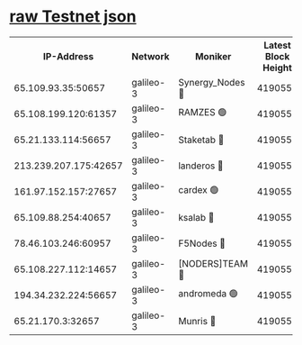 [raw Testnet json](https://rpc-check.androt.stavr.tech/androt/rpcandrot_result.json)
=

<table><tr><th>IP-Address</th><th>Network</th><th>Moniker</th><th>Latest Block Height</th><th>Earliest Block Height</th><th>Catching Up</th><th>Tx Index</th><th>Voting Power</th><th>Scan Time</th></tr><tr><td>65.109.93.35:50657</td><td>galileo-3</td><td>Synergy_Nodes 🔴</td><td>4190553</td><td>0</td><td>False</td><td>on</td><td>960602</td><td>2023-12-12T03:33:24.444272607UTC</td></tr><tr><td>65.108.199.120:61357</td><td>galileo-3</td><td>RAMZES 🟢</td><td>4190552</td><td>1</td><td>False</td><td>on</td><td>0</td><td>2023-12-12T03:33:11.120238198UTC</td></tr><tr><td>65.21.133.114:56657</td><td>galileo-3</td><td>Staketab 🔴</td><td>4190554</td><td>90001</td><td>False</td><td>on</td><td>2</td><td>2023-12-12T03:33:25.310477078UTC</td></tr><tr><td>213.239.207.175:42657</td><td>galileo-3</td><td>landeros 🔴</td><td>4190550</td><td>2642001</td><td>False</td><td>on</td><td>72</td><td>2023-12-12T03:33:01.246845312UTC</td></tr><tr><td>161.97.152.157:27657</td><td>galileo-3</td><td>cardex 🟢</td><td>4190554</td><td>2945323</td><td>False</td><td>on</td><td>0</td><td>2023-12-12T03:33:24.728650433UTC</td></tr><tr><td>65.109.88.254:40657</td><td>galileo-3</td><td>ksalab 🔴</td><td>4190551</td><td>3000356</td><td>False</td><td>on</td><td>31929</td><td>2023-12-12T03:33:06.675256969UTC</td></tr><tr><td>78.46.103.246:60957</td><td>galileo-3</td><td>F5Nodes 🔴</td><td>4190554</td><td>3057001</td><td>False</td><td>off</td><td>24</td><td>2023-12-12T03:33:24.968643782UTC</td></tr><tr><td>65.108.227.112:14657</td><td>galileo-3</td><td>[NODERS]TEAM 🔴</td><td>4190550</td><td>3176323</td><td>False</td><td>on</td><td>959621</td><td>2023-12-12T03:33:01.566289138UTC</td></tr><tr><td>194.34.232.224:56657</td><td>galileo-3</td><td>andromeda 🟢</td><td>4190551</td><td>4090551</td><td>False</td><td>off</td><td>0</td><td>2023-12-12T03:33:06.297336194UTC</td></tr><tr><td>65.21.170.3:32657</td><td>galileo-3</td><td>Munris 🔴</td><td>4190553</td><td>4090553</td><td>False</td><td>off</td><td>414</td><td>2023-12-12T03:33:15.838206855UTC</td></tr></table>
